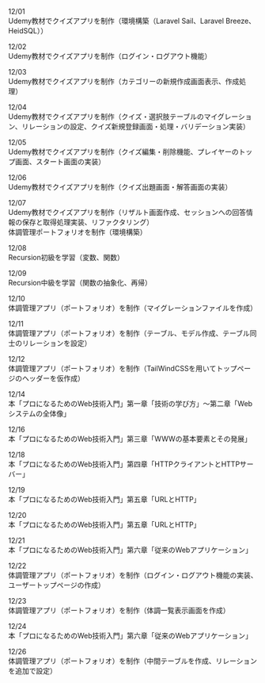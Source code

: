 12/01<br>
Udemy教材でクイズアプリを制作（環境構築（Laravel Sail、Laravel Breeze、HeidSQL））<br>

12/02<br>
Udemy教材でクイズアプリを制作（ログイン・ログアウト機能）<br>

12/03<br>
Udemy教材でクイズアプリを制作（カテゴリーの新規作成画面表示、作成処理）<br>

12/04<br>
Udemy教材でクイズアプリを制作（クイズ・選択肢テーブルのマイグレーション、リレーションの設定、クイズ新規登録画面・処理・バリデーション実装）<br>

12/05<br>
Udemy教材でクイズアプリを制作（クイズ編集・削除機能、プレイヤーのトップ画面、スタート画面の実装）<br>

12/06<br>
Udemy教材でクイズアプリを制作（クイズ出題画面・解答画面の実装）<br>

12/07<br>
Udemy教材でクイズアプリを制作（リザルト画面作成、セッションへの回答情報の保存と取得処理実装、リファクタリング）<br>
体調管理ポートフォリオを制作（環境構築）<br>

12/08<br>
Recursion初級を学習（変数、関数）<br>

12/09<br>
Recursion中級を学習（関数の抽象化、再帰）<br>

12/10<br>
体調管理アプリ（ポートフォリオ）を制作（マイグレーションファイルを作成）<br>

12/11<br>
体調管理アプリ（ポートフォリオ）を制作（テーブル、モデル作成、テーブル同士のリレーションを設定）<br>

12/12<br>
体調管理アプリ（ポートフォリオ）を制作（TailWindCSSを用いてトップページのヘッダーを仮作成）<br>

12/14<br>
本「プロになるためのWeb技術入門」第一章「技術の学び方」～第二章「Webシステムの全体像」<br>

12/16<br>
本「プロになるためのWeb技術入門」第三章「WWWの基本要素とその発展」<br>

12/18<br>
本「プロになるためのWeb技術入門」第四章「HTTPクライアントとHTTPサーバー」<br>

12/19<br>
本「プロになるためのWeb技術入門」第五章「URLとHTTP」<br>

12/20<br>
本「プロになるためのWeb技術入門」第五章「URLとHTTP」<br>

12/21<br>
本「プロになるためのWeb技術入門」第六章「従来のWebアプリケーション」<br>

12/22<br>
体調管理アプリ（ポートフォリオ）を制作（ログイン・ログアウト機能の実装、ユーザートップページの作成）<br>

12/23<br>
体調管理アプリ（ポートフォリオ）を制作（体調一覧表示画面を作成）<br>

12/24<br>
本「プロになるためのWeb技術入門」第六章「従来のWebアプリケーション」<br>

12/26<br>
体調管理アプリ（ポートフォリオ）を制作（中間テーブルを作成、リレーションを追加で設定）<br>